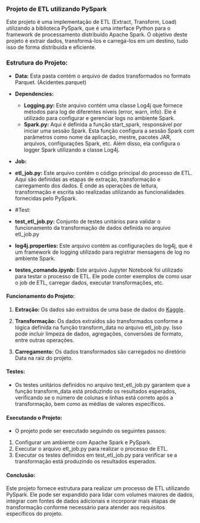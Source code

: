 ### Projeto de ETL utilizando PySpark

Este projeto é uma implementação de ETL (Extract, Transform, Load) utilizando a biblioteca PySpark, que é uma interface Python para o framework de processamento distribuído Apache Spark. O objetivo deste projeto é extrair dados, transformá-los e carregá-los em um destino, tudo isso de forma distribuída e eficiente.

### Estrutura do Projeto:

- **Data:** Esta pasta contém o arquivo de dados transformados no formato Parquet. (Acidentes.parquet)

- **Dependencies:**
  - **Logging.py:** Este arquivo contém uma classe Log4j que fornece métodos para log de diferentes níveis (error, warn, info). Ele é utilizado para configurar e gerenciar logs no ambiente Spark.
  - **Spark.py:** Aqui é definida a função start_spark, responsável por iniciar uma sessão Spark. Esta função configura a sessão Spark com parâmetros como nome da aplicação, mestre, pacotes JAR, arquivos, configurações Spark, etc. Além disso, ela configura o logger Spark utilizando a classe Log4j.

- **Job:**
 - **etl_job.py:** Este arquivo contém o código principal do processo de ETL. Aqui são definidas as etapas de extração, transformação e carregamento dos dados. É onde as operações de leitura, transformação e escrita são realizadas utilizando as funcionalidades fornecidas pelo PySpark.

- #Test:

 - **test_etl_job.py:** Conjunto de testes unitários para validar o funcionamento da transformação de dados definida no arquivo etl_job.py
 - **log4j.properties:** Este arquivo contém as configurações do log4j, que é um framework de logging utilizado para registrar mensagens de log no ambiente Spark.

 - **testes_comando.ipynb:** Este arquivo Jupyter Notebook foi utilizado para testar o processo de ETL. Ele pode conter exemplos de como usar o job de ETL, carregar dados, executar transformações, etc.


#### Funcionamento do Projeto:
1. **Extração:** Os dados são extraídos de uma base de dados do [Kaggle](https://www.kaggle.com/datasets/sobhanmoosavi/us-accidents).

2. **Transformação:** Os dados extraídos são transformados conforme a lógica definida na função transform_data no arquivo etl_job.py. Isso pode incluir limpeza de dados, agregações, conversões de formato, entre outras operações.

3. **Carregamento:** Os dados transformados são carregados no diretório Data na raiz do projeto.

#### Testes:
- Os testes unitários definidos no arquivo test_etl_job.py garantem que a função transform_data está produzindo os resultados esperados, verificando se o número de colunas e linhas está correto após a transformação, bem como as médias de valores específicos.

#### Executando o Projeto:
- O projeto pode ser executado seguindo os seguintes passos:
 1. Configurar um ambiente com Apache Spark e PySpark.
 2. Executar o arquivo etl_job.py para realizar o processo de ETL.
 3. Executar os testes definidos em test_etl_job.py para verificar se a transformação está produzindo os resultados esperados.

#### Conclusão:
Este projeto fornece estrutura para realizar um processo de ETL utilizando PySpark. Ele pode ser expandido para lidar com volumes maiores de dados, integrar com fontes de dados adicionais e incorporar mais etapas de transformação conforme necessário para atender aos requisitos específicos do projeto.
